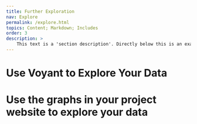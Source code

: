 ```yaml
---
title: Further Exploration
nav: Explore
permalink: /explore.html
topics: Content; Markdown; Includes
order: 3
description: >
    This text is a 'section description'. Directly below this is an example section video embed. This page details how to write content pages and add interest with includes.
---
```


# Use Voyant to Explore Your Data

# Use the graphs in your project website to explore your data